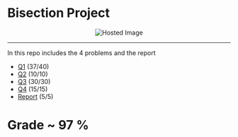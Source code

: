 # Bisection Project 

<div align="center">
  <img src="https://www.allmath.com/storage/2024/May/bisectiongraphicalrepresentaion_8.jpg" alt="Hosted Image" />
</div>

---

In this repo includes the 4 problems and the report 
- [Q1](./Homework_1/Q1.py) (37/40)
- [Q2](./Homework_1/Q2.py) (10/10)
- [Q3](./Homework_1/Q3.py) (30/30)
- [Q4](./Homework_1/Q4.py) (15/15)
- [Report](./Homework_1/Report.pdf) (5/5) 

# Grade ~ 97 %





